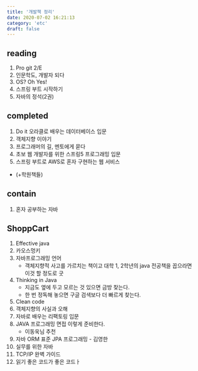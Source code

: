 ```yaml
---
title: '개발책 정리'
date: 2020-07-02 16:21:13
category: 'etc'
draft: false
---
```


## reading

1. Pro git 2/E
1. 인문학도, 개발자 되다
1. OS? Oh Yes!
1. 스프링 부트 시작하기
1. 자바의 정석(2권)

## completed

1. Do it 오라클로 배우는 데이터베이스 입문
1. 객체지향 이야기
1. 프로그래머의 길, 멘토에게 묻다
1. 초보 웹 개발자를 위한 스프링5 프로그래밍 입문
1. 스프링 부트로 AWS로 혼자 구현하는 웹 서비스

- (+학원책들)

## contain

1. 혼자 공부하는 자바

## ShoppCart

1. Effective java
1. 카오스멍키
1. 자바프로그래밍 언어
   - 객체지향적 사고를 가르치는 책이고 대학 1, 2학년의 java 전공책을 꼽으라면 이것 할 정도로 굿
1. Thinking in Java
   - 지금도 옆에 두고 모르는 것 있으면 금방 찾는다.
   - 한 번 정독해 놓으면 구글 검색보다 더 빠르게 찾는다.
1. Clean code
1. 객체지향의 사실과 오해
1. 자바로 배우는 리팩토링 입문
1. JAVA 프로그래밍 면접 이렇게 준비한다.
   - 이동욱님 추천
1. 자바 ORM 표준 JPA 프로그래밍 - 김영한
1. 실무를 위한 자바
1. TCP/IP 완벽 가이드
1. 읽기 좋은 코드가 좋은 코드ㅏ
